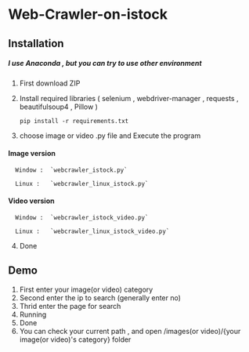 # Web-Crawler-on-istock

## Installation
##### I use Anaconda , but you can try to use other environment
1. First download ZIP
2. Install required libraries ( selenium , webdriver-manager , requests , beautifulsoup4 , Pillow )

    `pip install -r requirements.txt`
    
3. choose image or video .py file and Execute the program

 #### Image version

      Window :  `webcrawler_istock.py` 
    
      Linux :   `webcrawler_linux_istock.py`
    
 #### Video version

      Window :  `webcrawler_istock_video.py` 
    
      Linux :   `webcrawler_linux_istock_video.py`
  
4. Done

## Demo

1. First enter your image(or video) category
2. Second enter the ip to search (generally enter no)
3. Thrid enter the page for search
4. Running
5. Done 
6. You can check your current path , and open /images(or video)/{your image(or video)'s category} folder
